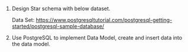 1. Design Star schema with below dataset.

   Data Set: https://www.postgresqltutorial.com/postgresql-getting-started/postgresql-sample-database/

3. Use PostgreSQL to implement Data Model, create and insert data into the data model.
